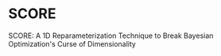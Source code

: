 # SCORE
SCORE: A 1D Reparameterization Technique to Break Bayesian Optimization's Curse of Dimensionality
